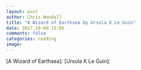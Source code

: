 ```yaml
---
layout: post
author: Chris Woodall
title: "A Wizard of Earthsea by Ursula K Le Guin"
date: 2017-10-09 15:05
comments: false
categories: reading
image:
---
```



[A Wizard of Earthsea]:
[Ursula K Le Guin]:
